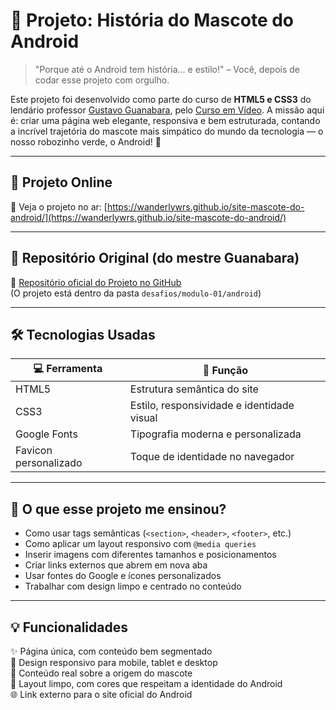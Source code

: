 # 🤖 Projeto: História do Mascote do Android

> "Porque até o Android tem história... e estilo!" – Você, depois de codar esse projeto com orgulho.

Este projeto foi desenvolvido como parte do curso de **HTML5 e CSS3** do lendário professor [Gustavo Guanabara](https://github.com/gustavoguanabara), pelo [Curso em Vídeo](https://www.cursoemvideo.com/). A missão aqui é: criar uma página web elegante, responsiva e bem estruturada, contando a incrível trajetória do mascote mais simpático do mundo da tecnologia — o nosso robozinho verde, o Android! 💚

---

## 🔗 Projeto Online

🚀 Veja o projeto no ar: [https://wanderlywrs.github.io/site-mascote-do-android/](https://wanderlywrs.github.io/site-mascote-do-android/) 

---

## 📂 Repositório Original (do mestre Guanabara)

📁 [Repositório oficial do Projeto no GitHub](https://github.com/gustavoguanabara/html-css)  
(O projeto está dentro da pasta `desafios/modulo-01/android`)

---

## 🛠️ Tecnologias Usadas

| 💻 Ferramenta | 🚀 Função |
|--------------|-----------|
| HTML5 | Estrutura semântica do site |
| CSS3 | Estilo, responsividade e identidade visual |
| Google Fonts | Tipografia moderna e personalizada |
| Favicon personalizado | Toque de identidade no navegador |

---

## 🎯 O que esse projeto me ensinou?

- Como usar tags semânticas (`<section>`, `<header>`, `<footer>`, etc.)
- Como aplicar um layout responsivo com `@media queries`
- Inserir imagens com diferentes tamanhos e posicionamentos
- Criar links externos que abrem em nova aba
- Usar fontes do Google e ícones personalizados
- Trabalhar com design limpo e centrado no conteúdo

---

## 💡 Funcionalidades

✨ Página única, com conteúdo bem segmentado  
📱 Design responsivo para mobile, tablet e desktop  
🧠 Conteúdo real sobre a origem do mascote  
🎨 Layout limpo, com cores que respeitam a identidade do Android  
🌐 Link externo para o site oficial do Android

